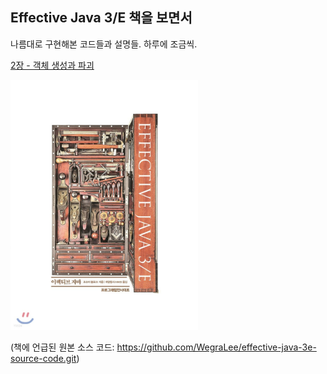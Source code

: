 ## Effective Java 3/E 책을 보면서

나름대로 구현해본 코드들과 설명들. 하루에 조금씩.

[2장 - 객체 생성과 파괴](https://github.com/ziippy/EffectiveJava/tree/master/src/chapter2)

<img src="https://github.com/ziippy/EffectiveJava/blob/master/effective_java_3e.jpg?raw=true" width="300" height="400">

(책에 언급된 원본 소스 코드: https://github.com/WegraLee/effective-java-3e-source-code.git)
